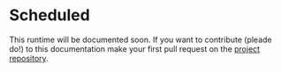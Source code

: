 # Scheduled

This runtime will be documented soon. If you want to contribute (pleade do!) to this documentation make your first pull request on the [project repository](https://github.com/mondrian-framework/mondrian-framework).
